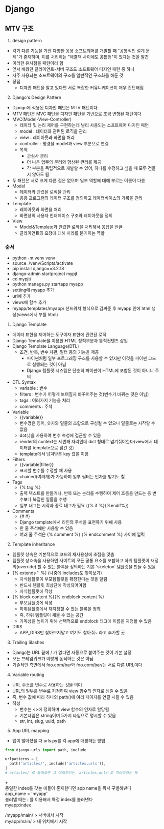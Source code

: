 # Django
## MTV 구조
1. design pattern
- 각기 다른 기능을 가진 다양한 응용 소프트웨어를 개발할 때 "공통적인 설계 문제"가 존재하며, 이를 처리하는 "해결책 사이에도 공톰점"이 있다는 것을 발견
- 이러한 유사점을 패턴이라 함
- 앞서 배웠던 클라이언트-서버 구조도 소프트웨어 디자인 패턴 중 하나
- 자주 사용되는 소프트웨어의 구조를 일반적인 구조화를 해둔 것
- 장점
  - 디자인 패턴을 알고 있다면 서로 복잡한 커뮤니케이션이 매우 간단해짐

2. Django's Design Pattern
- Django에 적용된 디자인 패턴은 MTV 패턴이다
- MTV 패턴은 MVC 패턴을 디자인 패턴을 기반으로 조금 변형된 패턴이다
- MVC(Model-View-Controller)
  - 데이터 및 논리 제어를 구현하는데 널리 사용되는 소프트웨어 디자인 패턴
  - model : 데이터와 관련된 로직을 관리
  - view : 레이아웃과 화면을 처리
  - controller : 명령을 model과 view 부분으로 연결
  - 목적
    - 관심사 분리
    - 더 나은 업무의 분리와 향상된 관리를 제공
    - 각 부분을 독립적으로 개발할 수 있어, 하나를 수정하고 싶을 때 모두 건들지 않아도 됨
- 두 패턴은 서로 크게 다른 점은 없으며 일부 역할에 대해 부르는 이름이 다름
- Model
  - 데이터와 관련된 로직을 관리
  - 응용 프로그램의 데이터 구조를 정의하고 데이터베이스의 기록을 관리
- Template
  - 레이아웃과 화면을 처리
  - 화면상의 사용자 인터페이스 구조와 레이아웃을 정의
- View
  - Model&Template과 관련한 로직을 처리해서 응답을 반환
  - 클라이언트의 요청에 대해 처리를 분기하는 역할

### 순서
- python -m venv venv
- source ./venv/Scripts/activate
- pip install django==3.2.18
- django-admin startproject mypjt
- cd mypjt/
- python manage.py startapp myapp
- setting에 myapp 추가
- url에 추가
- views에 함수 추가
- ​myapp/templates/myapp/ 샌드위치 형식으로 감싸준 후 myapp 안에 html 생성(views에서 부를 html)

1. Django Template
- 데이터 표현을 제어하는 도구이자 표현에 관련된 로직
- Django Template을 이용한 HTML 정적부분과 동적컨텐츠 삽입
- Django Template Language(DTL)
  - 조건, 반복, 변수 치환, 필터 등의 기능을 제공
    - 파이썬처럼 일부 프로그래밍 구조를 사용할 수 있지만 이것을 파이썬 코드로 실행되는 것이 아님
    - Django 템플릿 시스템은 단순히 파이썬이 HTML에 포함된 것이 아니니 주의
- DTL Syntax
  - variable : 변수
  - filters : 변수가 어떻게 보여질지 바꾸어주는 것(변수가 바뀌는 것은 아님)
  - tags : 여러가지 기능을 처리
  - comments : 주석
- Variable
  - {{variable}}
  - 변수명은 영어, 숫자와 밑줄의 조합으로 구성될 수 있으나 밑줄로는 시작할 수 없음
  - dot(.)을 사용하여 변수 속성에 접근할 수 있음
  - render의 context는 세번째 자리인데 dict 형태로 넘겨줘야한다(view에서 데이터를 template으로 넘긴 것)
  - template에서 넘겨받은 key 값을 이용
- Filters
  - {{variable|filter}}
  - 표시할 변수를 수정할 때 사용
  - chained(여러개)가 가능하며 일부 필터는 인자를 받기도 함
- Tags
  - {% tag %}
  - 출력 텍스트를 만들거나, 반복 또는 논리를 수행하여 제어 흐름을 만드는 등 변수보다 복잡한 일들을 수행
  - 일부 태그는 시작과 종료 태그가 필요 ({% if %}{%endif%})
- Comments
  - {# #}
  - Django template에서 라인의 주석을 표현하기 위해 사용
  - 한 줄 주석에만 사용할 수 있음
  - 여러 줄 주석은 {% comment %} {% endcomment %} 사이에 입력

2. Template inheritance
- 템플릿 상속은 기본적으로 코드의 재사용성에 초점을 맞춤
- 템플릿 상ㅇ속을 사용하면 사이트의 모든 공통 요소를 포함하고 하위 템플릿이 재정의(override) 할 수 있는 블록을 정의하는 기본 'skeleton' 템플릿을 만들 수 있음
- {% extends '' %} (나중에 includes도 찾아보기)
  - 자식템플릿이 부모템플릿을 확장한다는 것을 알림
  - 반드시 템플릿 최상단에 작성되어야함
  - 자식템플릿에 작성
- {% block content %}{% endblock content %}
  - 부모템플릿에 작성
  - 하위템플릿에서 재지정할 수 있는 블록을 정의
  - 즉, 하위 템플릿이 채울 수 있는 공간
  - 가독성을 높이기 위해 선택적으로 endblock 태그에 이름을 지정할 수 있음
- DIRS
  - APP_DIRS만 찾아보지말고 여기도 찾아줘~ 라고 추가할 곳

3. Trailing Slashes
- Django는 URL 끝에 / 가 없다면 자동으로 붙여주는 것이 기본 설정
- 모든 프레임워크가 이렇게 동작하는 것은 아님
- 기술적인 측면에서 foo.com/bar와 foo.com/bar/는 서로 다른 URL이다

4. Variable routing
- URL 주소를 변수로 사용하는 것을 의미
- URL의 일부를 변수로 지정하여 view 함수의 인자로 넘길 수 있음
- 즉, 변수 값에 따라 하나의 path()에 여러 페이지를 연결 시킬 수 있음
- 작성
  - 변수는 <>에 정의하며 view 함수의 인자로 할당됨
  - 기본타입은 string이며 5가지 타입으로 명시할 수 있음
  - str, int, slug, uuid, path

5. App URL mapping
- 앱이 많아졌을 때 urls.py를 각 app에 매핑하는 방법
```python
from django.urls import path, include

urlpatterns = [
  path('articles/', include('articles.urls')),
]
# articles/ 로 들어오면 그 아래부터는 'articles.urls'로 처리하라는 뜻
```

\+  
동일한 index를 갖는 애들이 존재한다면 app name을 줘서 구별해낸다  
app_name = 'myapp'  
불러낼 때는 : 를 이용해서 특정 index를 불러낸다  
myapp:index  

/myapp/main/ > 서버에서 시작  
myapp/main/  > 내 위치에서 시작